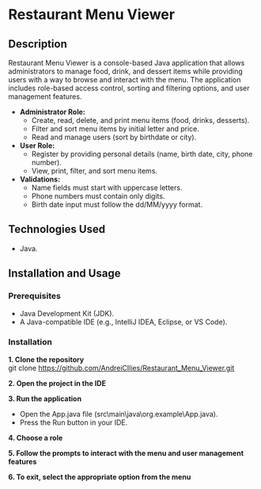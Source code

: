 # Restaurant Menu Viewer

## Description

Restaurant Menu Viewer is a console-based Java application that allows administrators to manage food, drink, and dessert items while providing users with a way to browse and interact with the menu. The application includes role-based access control, sorting and filtering options, and user management features.

* **Administrator Role:**  
  - Create, read, delete, and print menu items (food, drinks, desserts).  
  - Filter and sort menu items by initial letter and price.  
  - Read and manage users (sort by birthdate or city).  
* **User Role:**  
  - Register by providing personal details (name, birth date, city, phone number).  
  - View, print, filter, and sort menu items.  
* **Validations:**  
  - Name fields must start with uppercase letters.  
  - Phone numbers must contain only digits.  
  - Birth date input must follow the dd/MM/yyyy format.  

## Technologies Used

* Java.

## Installation and Usage  

### Prerequisites  

* Java Development Kit (JDK).  
* A Java-compatible IDE (e.g., IntelliJ IDEA, Eclipse, or VS Code).  

### Installation  

**1. Clone the repository**  
git clone https://github.com/AndreiCIlies/Restaurant_Menu_Viewer.git

**2. Open the project in the IDE**

**3. Run the application**  
- Open the App.java file (src\main\java\org.example\App.java).
- Press the Run button in your IDE.

**4. Choose a role**  

**5. Follow the prompts to interact with the menu and user management features**  

**6. To exit, select the appropriate option from the menu**
